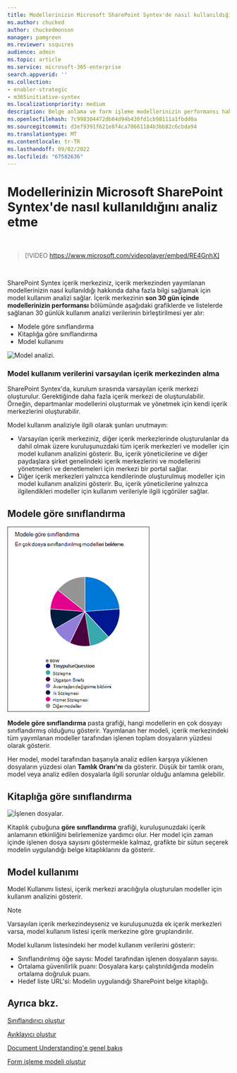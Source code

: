```yaml
---
title: Modellerinizin Microsoft SharePoint Syntex'de nasıl kullanıldığını analiz etme
ms.author: chucked
author: chuckedmonson
manager: pamgreen
ms.reviewer: ssquires
audience: admin
ms.topic: article
ms.service: microsoft-365-enterprise
search.appverid: ''
ms.collection:
- enabler-strategic
- m365initiative-syntex
ms.localizationpriority: medium
description: Belge anlama ve form işleme modellerinizin performansı hakkında daha fazla bilgi bulmayı öğrenin.
ms.openlocfilehash: 7c998304472db04d94b430fd1cb98111a1fbdd0a
ms.sourcegitcommit: d3ef9391f621e8f4ca70661184b3bb82c6cbda94
ms.translationtype: MT
ms.contentlocale: tr-TR
ms.lasthandoff: 09/02/2022
ms.locfileid: "67582636"
---
```

# <a name="analyze-how-your-models-are-used-in-microsoft-sharepoint-syntex"></a>Modellerinizin Microsoft SharePoint Syntex'de nasıl kullanıldığını analiz etme

</br>

> [!VIDEO https://www.microsoft.com/videoplayer/embed/RE4GnhX]  

</br>


SharePoint Syntex içerik merkeziniz, içerik merkezinden yayımlanan modellerinizin nasıl kullanıldığı hakkında daha fazla bilgi sağlamak için model kullanım analizi sağlar. İçerik merkezinin <b>son 30 gün içinde modellerinizin performansı</b> bölümünde aşağıdaki grafiklerde ve listelerde sağlanan 30 günlük kullanım analizi verilerinin birleştirilmesi yer alır:

- Modele göre sınıflandırma
- Kitaplığa göre sınıflandırma
- Model kullanımı 

 ![Model analizi.](../media/content-understanding/model-analytics.png) </br>

### <a name="roll-up-of-model-usage-data-in-the-default-content-center"></a>Model kullanım verilerini varsayılan içerik merkezinden alma

SharePoint Syntex'da, kurulum sırasında varsayılan içerik merkezi oluşturulur. Gerektiğinde daha fazla içerik merkezi de oluşturulabilir. Örneğin, departmanlar modellerini oluşturmak ve yönetmek için kendi içerik merkezlerini oluşturabilir. 

Model kullanım analiziyle ilgili olarak şunları unutmayın:

- Varsayılan içerik merkeziniz, diğer içerik merkezlerinde oluşturulanlar da dahil olmak üzere kuruluşunuzdaki tüm içerik merkezleri ve modeller için model kullanım analizini gösterir. Bu, içerik yöneticilerine ve diğer paydaşlara şirket genelindeki içerik merkezlerini ve modellerini yönetmeleri ve denetlemeleri için merkezi bir portal sağlar.  
- Diğer içerik merkezleri yalnızca kendilerinde oluşturulmuş modeller için model kullanım analizini gösterir. Bu, içerik yöneticilerine yalnızca ilgilendikleri modeller için kullanım verileriyle ilgili içgörüler sağlar.


## <a name="classification-by-model"></a>Modele göre sınıflandırma

   ![Toplam model yüzdesi.](../media/content-understanding/total-model-percentage.png) </br>

**Modele göre sınıflandırma** pasta grafiği, hangi modellerin en çok dosyayı sınıflandırmış olduğunu gösterir. Yayımlanan her modeli, içerik merkezindeki tüm yayımlanan modeller tarafından işlenen toplam dosyaların yüzdesi olarak gösterir.

Her model, model tarafından başarıyla analiz edilen karşıya yüklenen dosyaların yüzdesi olan **Tamlık Oranı'nı** da gösterir. Düşük bir tamlık oranı, model veya analiz edilen dosyalarla ilgili sorunlar olduğu anlamına gelebilir.

## <a name="classification-by-library"></a>Kitaplığa göre sınıflandırma

   ![İşlenen dosyalar.](../media/content-understanding/files-processed-over-time.png) </br>

Kitaplık çubuğuna **göre sınıflandırma** grafiği, kuruluşunuzdaki içerik anlamanın etkinliğini belirlemenize yardımcı olur.  Her model için zaman içinde işlenen dosya sayısını göstermekle kalmaz, grafikte bir sütun seçerek modelin uygulandığı belge kitaplıklarını da gösterir.


## <a name="model-usage"></a>Model kullanımı

Model Kullanımı listesi, içerik merkezi aracılığıyla oluşturulan modeller için kullanım analizini gösterir.  

> [!NOTE]
> Varsayılan içerik merkezindeyseniz ve kuruluşunuzda ek içerik merkezleri varsa, model kullanım listesi içerik merkezine göre gruplandırılır.

Model kullanım listesindeki her model kullanım verilerini gösterir:

- Sınıflandırılmış öğe sayısı: Model tarafından işlenen dosyaların sayısı.
- Ortalama güvenilirlik puanı: Dosyalara karşı çalıştırıldığında modelin ortalama doğruluk puanı.
- Hedef liste URL'si: Modelin uygulandığı SharePoint belge kitaplığı.



## <a name="see-also"></a>Ayrıca bkz.
[Sınıflandırıcı oluştur](create-a-classifier.md)

[Ayıklayıcı oluştur](create-an-extractor.md)

[Document Understanding'e genel bakış](document-understanding-overview.md)

[Form işleme modeli oluştur](create-a-form-processing-model.md)  
